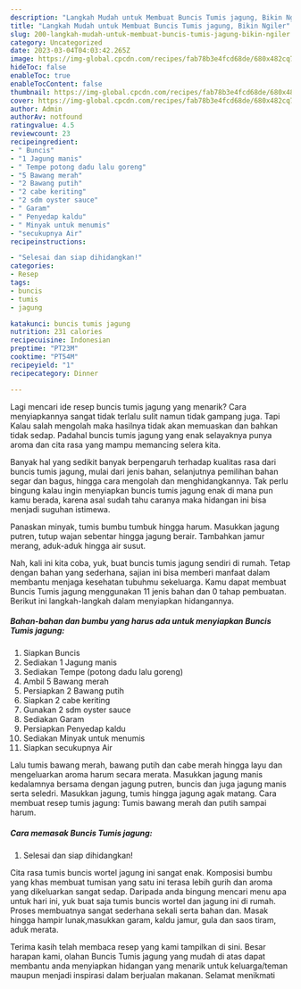 ```yaml
---
description: "Langkah Mudah untuk Membuat Buncis Tumis jagung, Bikin Ngiler"
title: "Langkah Mudah untuk Membuat Buncis Tumis jagung, Bikin Ngiler"
slug: 200-langkah-mudah-untuk-membuat-buncis-tumis-jagung-bikin-ngiler
category: Uncategorized
date: 2023-03-04T04:03:42.265Z
image: https://img-global.cpcdn.com/recipes/fab78b3e4fcd68de/680x482cq70/buncis-tumis-jagung-foto-resep-utama.jpg
hideToc: false
enableToc: true
enableTocContent: false
thumbnail: https://img-global.cpcdn.com/recipes/fab78b3e4fcd68de/680x482cq70/buncis-tumis-jagung-foto-resep-utama.jpg
cover: https://img-global.cpcdn.com/recipes/fab78b3e4fcd68de/680x482cq70/buncis-tumis-jagung-foto-resep-utama.jpg
author: Admin
authorAv: notfound
ratingvalue: 4.5
reviewcount: 23
recipeingredient:
- " Buncis"
- "1 Jagung manis"
- " Tempe potong dadu lalu goreng"
- "5 Bawang merah"
- "2 Bawang putih"
- "2 cabe keriting"
- "2 sdm oyster sauce"
- " Garam"
- " Penyedap kaldu"
- " Minyak untuk menumis"
- "secukupnya Air"
recipeinstructions:

- "Selesai dan siap dihidangkan!"
categories:
- Resep
tags:
- buncis
- tumis
- jagung

katakunci: buncis tumis jagung 
nutrition: 231 calories
recipecuisine: Indonesian
preptime: "PT23M"
cooktime: "PT54M"
recipeyield: "1"
recipecategory: Dinner

---
```



Lagi mencari ide resep buncis tumis jagung yang menarik? Cara menyiapkannya sangat tidak terlalu sulit namun tidak gampang juga. Tapi Kalau salah mengolah maka hasilnya tidak akan memuaskan dan bahkan tidak sedap. Padahal buncis tumis jagung yang enak selayaknya punya aroma dan cita rasa yang mampu memancing selera kita.


Banyak hal yang sedikit banyak berpengaruh terhadap kualitas rasa dari buncis tumis jagung, mulai dari jenis bahan, selanjutnya pemilihan bahan segar dan bagus, hingga cara mengolah dan menghidangkannya. Tak perlu bingung kalau ingin menyiapkan buncis tumis jagung enak di mana pun kamu berada, karena asal sudah tahu caranya maka hidangan ini bisa menjadi suguhan istimewa.

Panaskan minyak, tumis bumbu tumbuk hingga harum. Masukkan jagung putren, tutup wajan sebentar hingga jagung berair. Tambahkan jamur merang, aduk-aduk hingga air susut.


Nah, kali ini kita coba, yuk, buat buncis tumis jagung sendiri di rumah. Tetap dengan bahan yang sederhana, sajian ini bisa memberi manfaat dalam membantu menjaga kesehatan tubuhmu sekeluarga. Kamu dapat membuat Buncis Tumis jagung menggunakan 11 jenis bahan dan 0 tahap pembuatan. Berikut ini langkah-langkah dalam menyiapkan hidangannya.

<!--inarticleads1-->

##### Bahan-bahan dan bumbu yang harus ada untuk menyiapkan Buncis Tumis jagung:

1. Siapkan  Buncis
1. Sediakan 1 Jagung manis
1. Sediakan  Tempe (potong dadu lalu goreng)
1. Ambil 5 Bawang merah
1. Persiapkan 2 Bawang putih
1. Siapkan 2 cabe keriting
1. Gunakan 2 sdm oyster sauce
1. Sediakan  Garam
1. Persiapkan  Penyedap kaldu
1. Sediakan  Minyak untuk menumis
1. Siapkan secukupnya Air


Lalu tumis bawang merah, bawang putih dan cabe merah hingga layu dan mengeluarkan aroma harum secara merata. Masukkan jagung manis kedalamnya bersama dengan jagung putren, buncis dan juga jagung manis serta seledri. Masukkan jagung, tumis hingga jagung agak matang. Cara membuat resep tumis jagung: Tumis bawang merah dan putih sampai harum. 

<!--inarticleads2-->

##### Cara memasak Buncis Tumis jagung:


1. Selesai dan siap dihidangkan!

Cita rasa tumis buncis wortel jagung ini sangat enak. Komposisi bumbu yang khas membuat tumisan yang satu ini terasa lebih gurih dan aroma yang dikeluarkan sangat sedap. Daripada anda bingung mencari menu apa untuk hari ini, yuk buat saja tumis buncis wortel dan jagung ini di rumah. Proses membuatnya sangat sederhana sekali serta bahan dan. Masak hingga hampir lunak,masukkan garam, kaldu jamur, gula dan saos tiram, aduk merata. 

Terima kasih telah membaca resep yang kami tampilkan di sini. Besar harapan kami, olahan Buncis Tumis jagung yang mudah di atas dapat membantu anda menyiapkan hidangan yang menarik untuk keluarga/teman maupun menjadi inspirasi dalam berjualan makanan. Selamat menikmati
